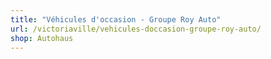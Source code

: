 ```yaml
---
title: "Véhicules d'occasion - Groupe Roy Auto"
url: /victoriaville/vehicules-doccasion-groupe-roy-auto/
shop: Autohaus
---
```

